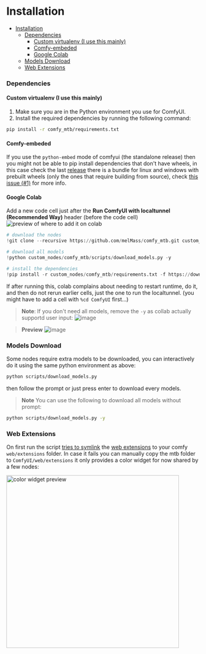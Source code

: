 # Installation
- [Installation](#installation)
    - [Dependencies](#dependencies)
      - [Custom virtualenv (I use this mainly)](#custom-virtualenv-i-use-this-mainly)
      - [Comfy-embeded](#comfy-embeded)
      - [Google Colab](#google-colab)
    - [Models Download](#models-download)
    - [Web Extensions](#web-extensions)


### Dependencies

#### Custom virtualenv (I use this mainly)

1. Make sure you are in the Python environment you use for ComfyUI.
2. Install the required dependencies by running the following command:
  ```bash
  pip install -r comfy_mtb/requirements.txt
  ```
#### Comfy-embeded

If you use the `python-embed` mode of comfyui (the standalone release) then you might not be able to pip install dependencies that don't have wheels, in this case check the last [release](https://github.com/melMass/comfy_mtb/releases) there is a bundle for linux and windows with prebuilt wheels (only the ones that require building from source), check [this issue (#1)](https://github.com/melMass/comfy_mtb/issues/1) for more info.

#### Google Colab

Add a new code cell just after the **Run ComfyUI with localtunnel (Recommended Way)** header (before the code cell)
![preview of where to add it on colab](https://github.com/melMass/comfy_mtb/assets/7041726/35df2ef1-14f9-44cd-aa65-353829188cd7)


```python
# download the nodes
!git clone --recursive https://github.com/melMass/comfy_mtb.git custom_nodes/comfy_mtb

# download all models
!python custom_nodes/comfy_mtb/scripts/download_models.py -y

# install the dependencies
!pip install -r custom_nodes/comfy_mtb/requirements.txt -f https://download.openmmlab.com/mmcv/dist/cu118/torch2.0/index.html
```
If after running this, colab complains about needing to restart runtime, do it, and then do not rerun earlier cells, just the one to run the localtunnel. (you might have to add a cell with `%cd ComfyUI` first...)


> **Note**:
> If you don't need all models, remove the `-y` as collab actually supportd user input: ![image](https://github.com/melMass/comfy_mtb/assets/7041726/40fc3602-f1d4-432a-98fd-ce2240f5ad06)

> **Preview**
> ![image](https://github.com/melMass/comfy_mtb/assets/7041726/b5b2b2d9-f1e8-4c43-b1db-7dfc5e07be86)



### Models Download
Some nodes require extra models to be downloaded, you can interactively do it using the same python environment as above:
```bash
python scripts/download_models.py
```

then follow the prompt or just press enter to download every models.

> **Note**
> You can use the following to download all models without prompt:
  ```bash
  python scripts/download_models.py -y
  ```

### Web Extensions

On first run the script [tries to symlink](https://github.com/melMass/comfy_mtb/blob/d982b69a58c05ccead9c49370764beaa4549992a/__init__.py#L45-L61) the [web extensions](https://github.com/melMass/comfy_mtb/tree/main/web) to your comfy `web/extensions` folder. In case it fails you can manually copy the mtb folder to `ComfyUI/web/extensions` it only provides a color widget for now shared by a few nodes:  

<img alt="color widget preview" src="https://github.com/melMass/comfy_mtb/assets/7041726/cff7e66a-4cc4-4866-b35b-10af0bb2d110" width=450>
